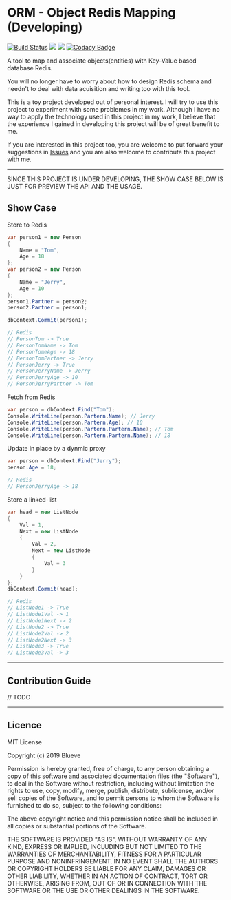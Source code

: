 # ORM - Object Redis Mapping (Developing)

[![Build Status](https://dev.azure.com/blueveyoud/ORM-ObjectRedisMapping/_apis/build/status/Blueve.ORM-ObjectRedisMapping?branchName=master)](https://dev.azure.com/blueveyoud/ORM-ObjectRedisMapping/_build/latest?definitionId=1?branchName=master)
![](https://img.shields.io/azure-devops/tests/blueveyoud/ORM-ObjectRedisMapping/1/master.svg)
![](https://img.shields.io/azure-devops/coverage/blueveyoud/ORM-ObjectRedisMapping/1/master.svg)
[![Codacy Badge](https://api.codacy.com/project/badge/Grade/2a5b5ae1dfbe4ce4a7db402e572c49e9)](https://app.codacy.com/app/672454911/ORM-ObjectRedisMapping?utm_source=github.com&utm_medium=referral&utm_content=Blueve/ORM-ObjectRedisMapping&utm_campaign=Badge_Grade_Settings)


A tool to map and associate objects(entities) with Key-Value based database Redis.

You will no longer have to worry about how to design Redis schema and needn't to deal with data acuisition and writing too with this tool.

This is a toy project developed out of personal interest. I will try to use this project to experiment with some problemes in my work. Although I have no way to apply the technology used in this project in my work, I believe that the experience I gained in developing this project will be of great benefit to me.

If you are interested in this project too, you are welcome to put forward your suggestions in [Issues](https://github.com/Blueve/ORM-ObjectRedisMapping/issues) and you are also welcome to contribute this project with me.

---
SINCE THIS PROJECT IS UNDER DEVELOPING, THE SHOW CASE BELOW IS JUST FOR PREVIEW THE API AND THE USAGE.

## Show Case

Store to Redis
```csharp
var person1 = new Person
{
    Name = "Tom",
    Age = 18
};
var person2 = new Person
{
    Name = "Jerry",
    Age = 10
};
person1.Partner = person2;
person2.Partner = person1;

dbContext.Commit(person1);

// Redis
// PersonTom -> True
// PersonTomName -> Tom
// PersonTomeAge -> 18
// PersonTomPartner -> Jerry
// PersonJerry -> True
// PersonJerryName -> Jerry
// PersonJerryAge -> 10
// PersonJerryPartner -> Tom
```

Fetch from Redis
```csharp
var person = dbContext.Find("Tom");
Console.WriteLine(person.Partern.Name); // Jerry
Console.WriteLine(person.Partern.Age); // 10
Console.WriteLine(person.Partern.Partern.Name); // Tom
Console.WriteLine(person.Partern.Partern.Name); // 18
```

Update in place by a dynmic proxy
```csharp
var person = dbContext.Find("Jerry");
person.Age = 18;

// Redis
// PersonJerryAge -> 18
```

Store a linked-list
```csharp
var head = new ListNode
{
    Val = 1,
    Next = new ListNode
    {
        Val = 2,
        Next = new ListNode
        {
            Val = 3
        }
    }
};
dbContext.Commit(head);

// Redis
// ListNode1 -> True
// ListNode1Val -> 1
// ListNode1Next -> 2
// ListNode2 -> True
// ListNode2Val -> 2
// ListNode2Next -> 3
// ListNode3 -> True
// ListNode3Val -> 3
```
---

## Contribution Guide

// TODO

---

## Licence

MIT License

Copyright (c) 2019 Blueve

Permission is hereby granted, free of charge, to any person obtaining a copy
of this software and associated documentation files (the "Software"), to deal
in the Software without restriction, including without limitation the rights
to use, copy, modify, merge, publish, distribute, sublicense, and/or sell
copies of the Software, and to permit persons to whom the Software is
furnished to do so, subject to the following conditions:

The above copyright notice and this permission notice shall be included in all
copies or substantial portions of the Software.

THE SOFTWARE IS PROVIDED "AS IS", WITHOUT WARRANTY OF ANY KIND, EXPRESS OR
IMPLIED, INCLUDING BUT NOT LIMITED TO THE WARRANTIES OF MERCHANTABILITY,
FITNESS FOR A PARTICULAR PURPOSE AND NONINFRINGEMENT. IN NO EVENT SHALL THE
AUTHORS OR COPYRIGHT HOLDERS BE LIABLE FOR ANY CLAIM, DAMAGES OR OTHER
LIABILITY, WHETHER IN AN ACTION OF CONTRACT, TORT OR OTHERWISE, ARISING FROM,
OUT OF OR IN CONNECTION WITH THE SOFTWARE OR THE USE OR OTHER DEALINGS IN THE
SOFTWARE.